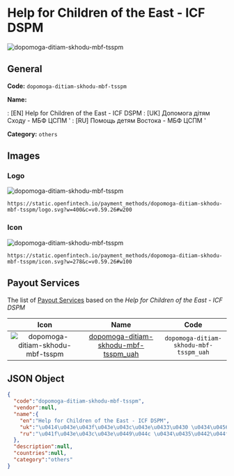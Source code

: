 
# Help for Children of the East - ICF DSPM 
![dopomoga-ditiam-skhodu-mbf-tsspm](https://static.openfintech.io/payment_methods/dopomoga-ditiam-skhodu-mbf-tsspm/logo.svg?w=400&c=v0.59.26#w200)  

## General 
**Code:** `dopomoga-ditiam-skhodu-mbf-tsspm` 
 
**Name:** 
 
:	[EN] Help for Children of the East - ICF DSPM 
:	[UK] Допомога дітям Сходу - МБФ ЦСПМ ' 
:	[RU] Помощь детям Востока - МБФ ЦСПМ ' 
 
**Category:** `others` 
 

## Images 

### Logo 
![dopomoga-ditiam-skhodu-mbf-tsspm](https://static.openfintech.io/payment_methods/dopomoga-ditiam-skhodu-mbf-tsspm/logo.svg?w=400&c=v0.59.26#w200)  

```
https://static.openfintech.io/payment_methods/dopomoga-ditiam-skhodu-mbf-tsspm/logo.svg?w=400&c=v0.59.26#w200
```  

### Icon 
![dopomoga-ditiam-skhodu-mbf-tsspm](https://static.openfintech.io/payment_methods/dopomoga-ditiam-skhodu-mbf-tsspm/icon.svg?w=278&c=v0.59.26#w100)  

```
https://static.openfintech.io/payment_methods/dopomoga-ditiam-skhodu-mbf-tsspm/icon.svg?w=278&c=v0.59.26#w100
```  

## Payout Services 
 
The list of [Payout Services](/payout-services/) based on the _Help for Children of the East - ICF DSPM_ 

|Icon|Name|Code| 
|:---:|:---:|:---:| 
|![dopomoga-ditiam-skhodu-mbf-tsspm](https://static.openfintech.io/payout_methods/dopomoga-ditiam-skhodu-mbf-tsspm/icon.svg?w=278&c=v0.59.26#w40) |[dopomoga-ditiam-skhodu-mbf-tsspm_uah](/payout-services/dopomoga-ditiam-skhodu-mbf-tsspm_uah/)|`dopomoga-ditiam-skhodu-mbf-tsspm_uah`| 
 

## JSON Object 

```json
{
  "code":"dopomoga-ditiam-skhodu-mbf-tsspm",
  "vendor":null,
  "name":{
    "en":"Help for Children of the East - ICF DSPM",
    "uk":"\u0414\u043e\u043f\u043e\u043c\u043e\u0433\u0430 \u0434\u0456\u0442\u044f\u043c \u0421\u0445\u043e\u0434\u0443 - \u041c\u0411\u0424 \u0426\u0421\u041f\u041c '",
    "ru":"\u041f\u043e\u043c\u043e\u0449\u044c \u0434\u0435\u0442\u044f\u043c \u0412\u043e\u0441\u0442\u043e\u043a\u0430 - \u041c\u0411\u0424 \u0426\u0421\u041f\u041c '"
  },
  "description":null,
  "countries":null,
  "category":"others"
}
```  
